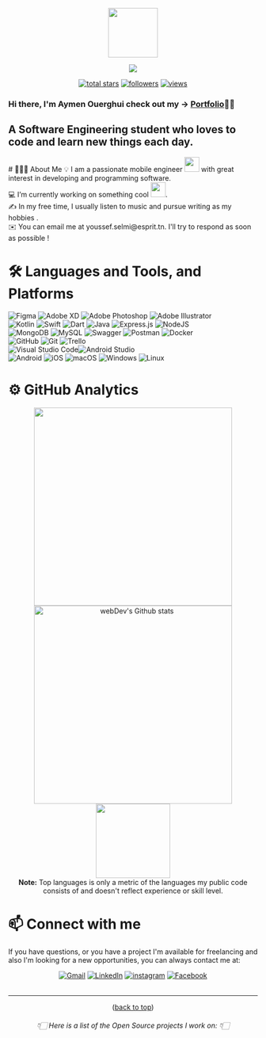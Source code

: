 <div id="top"></div>
<p align="center">
<img src="https://media.giphy.com/media/M9gbBd9nbDrOTu1Mqx/giphy.gif" width="100"/>
<div align="center"><img src="https://readme-typing-svg.herokuapp.com?size=24&color=182533&center=true&vCenter=true&lines=Hello+%F0%9F%91%8B;I'm+Selmi+Youssef;Open+source+enthusiast;Feel+free+to+look+around+%F0%9F%91%80;Reach+out+if+you+need+help!+%F0%9F%98%87"></div>

<p align="center">
  <a href="https://github.com/youssefselmi?tab=repositories&sort=stargazers">
    <img alt="total stars" title="Total stars on GitHub" src="https://custom-icon-badges.herokuapp.com/github/stars/youssefselmi?color=55960c&style=for-the-badge&labelColor=488207&logo=star"/></a>
  <a href="https://github.com/youssefselmi?tab=followers">
    <img alt="followers" title="Follow me on Github" src="https://custom-icon-badges.herokuapp.com/github/followers/youssefselmi?color=236ad3&labelColor=1155ba&style=for-the-badge&logo=person-add&label=Follow&logoColor=white"/></a>
  <a href="https://github.com/youssefselmi/">
    <img alt="views" title="GitHub profile views" src="https://komarev.com/ghpvc/?username=youssefselmi&label=Profile%20Views%20&color=ff0000&style=for-the-badge"/></a>
</p>

### Hi there, I'm Aymen Ouerghui check out my -> [Portfolio](https://youssefselmi.github.io)👋👋
## A Software Engineering student who loves to code and learn new things each day. 
<div align="left"> 
# 👨🏻‍💻  About Me
💡  I am a passionate mobile engineer <img src="https://media.giphy.com/media/WUlplcMpOCEmTGBtBW/giphy.gif" width="30"> with great interest in developing and programming software.<br>
💻  I’m currently working on something cool <img src="https://media3.giphy.com/media/kqPMxudiQtES4xaddf/giphy.gif" width="30">.<br>
✍️  In my free time, I usually listen to music  and pursue writing as my hobbies .<br>
✉️  You can email me at youssef.selmi@esprit.tn. I'll try to respond as soon as possible !<br>

# :hammer_and_wrench: Languages and Tools, and Platforms 
![Figma](https://img.shields.io/badge/figma-%23F24E1E.svg?style=for-the-badge&logo=figma&logoColor=white)
![Adobe XD](https://img.shields.io/badge/Adobe%20XD-470137?style=for-the-badge&logo=Adobe%20XD&logoColor=#FF61F6)
![Adobe Photoshop](https://img.shields.io/badge/adobe%20photoshop-%2331A8FF.svg?style=for-the-badge&logo=adobe%20photoshop&logoColor=white) 
![Adobe Illustrator](https://img.shields.io/badge/adobe%20illustrator-%23FF9A00.svg?style=for-the-badge&logo=adobe%20illustrator&logoColor=white)
<br>
![Kotlin](https://img.shields.io/badge/kotlin-%230095D5.svg?style=for-the-badge&logo=kotlin&logoColor=white)
![Swift](https://img.shields.io/badge/swift-F54A2A?style=for-the-badge&logo=swift&logoColor=white)
![Dart](https://img.shields.io/badge/dart-%230175C2.svg?style=for-the-badge&logo=dart&logoColor=white)
![Java](https://img.shields.io/badge/java-%23ED8B00.svg?style=for-the-badge&logo=java&logoColor=white)
![Express.js](https://img.shields.io/badge/express.js-%23404d59.svg?style=for-the-badge&logo=express&logoColor=%2361DAFB)
![NodeJS](https://img.shields.io/badge/node.js-6DA55F?style=for-the-badge&logo=node.js&logoColor=white)
<br>
![MongoDB](https://img.shields.io/badge/MongoDB-%234ea94b.svg?style=for-the-badge&logo=mongodb&logoColor=white)  ![MySQL](https://img.shields.io/badge/mysql-%2300f.svg?style=for-the-badge&logo=mysql&logoColor=white)
![Swagger](https://img.shields.io/badge/-Swagger-%23Clojure?style=for-the-badge&logo=swagger&logoColor=white)
![Postman](https://img.shields.io/badge/Postman-FF6C37?style=for-the-badge&logo=postman&logoColor=white)
![Docker](https://img.shields.io/badge/docker-%230db7ed.svg?style=for-the-badge&logo=docker&logoColor=white) 
<br>
![GitHub](https://img.shields.io/badge/github-%23121011.svg?style=for-the-badge&logo=github&logoColor=white)
![Git](https://img.shields.io/badge/git-%23F05033.svg?style=for-the-badge&logo=git&logoColor=white)
![Trello](https://img.shields.io/badge/Trello-%23026AA7.svg?style=for-the-badge&logo=Trello&logoColor=white)
<br>
![Visual Studio Code](https://img.shields.io/badge/Visual%20Studio%20Code-0078d7.svg?style=for-the-badge&logo=visual-studio-code&logoColor=white)![Android Studio](https://img.shields.io/badge/Android%20Studio-3DDC84.svg?style=for-the-badge&logo=android-studio&logoColor=white)
<br>
![Android](https://img.shields.io/badge/-Android-090909?style=for-the-badge&logo=android) ![iOS](https://img.shields.io/badge/-iOS-090909?style=for-the-badge&logo=ios)
![macOS](https://img.shields.io/badge/-macOS-090909?style=for-the-badge&logo=macOS) ![Windows](https://img.shields.io/badge/-Windows-090909?style=for-the-badge&logo=Windows) ![Linux](https://img.shields.io/badge/-Linux-090909?style=for-the-badge&logo=Linux)


# ⚙️ GitHub Analytics

<p align=center>
    <div align="center">
     <img  width = "400px" src ="https://github-readme-stats.vercel.app/api?username=youssefselmi&show_icons=true&theme=algolia"/>
      <img  width = "400px" src="https://github-readme-streak-stats.herokuapp.com/?user=youssefselmi&theme=algolia" alt="webDev's Github stats" />
      <img  height="150px" src="https://github-readme-stats.vercel.app/api/top-langs/?username=youssefselmi&layout=compact&theme=algolia"/>
      <br>
      <b>Note:</b> Top languages is only a metric of the languages my public code consists of and doesn't reflect experience or skill level.
    </div>
</p>

# 📫 Connect with me
If you have questions, or you have a project I'm available for freelancing and also I'm looking for a new opportunities,
you can always contact me at: <br>

<!-- Social Links -->
<div align="center">
<a href="mailto:youssef.selmi@esprit.tn"><img alt="Gmail" src="https://img.shields.io/badge/Gmail-D14836?style=for-the-badge&logo=gmail&logoColor=white" /></a>
<a href="https://www.linkedin.com/in/youssef-selmi-648337215/"><img alt="LinkedIn" src="https://img.shields.io/badge/linkedin-%230077B5.svg?style=for-the-badge&logo=linkedin&logoColor=white"/></a>
<a href="https://www.instagram.com/selmiiyoussef/"><img alt="instagram" src="https://img.shields.io/badge/instagram-E4405F.svg?&style=for-the-badge&logo=instagram&logoColor=white"/></a>
<a href="https://www.facebook.com/youssef.selmi.92/"><img alt="Facebook" src="https://img.shields.io/badge/Facebook-%231877F2.svg?style=for-the-badge&logo=Facebook&logoColor=white"/></a>
</div>


<h6 align="center"> </h6>

---
<p align="center">(<a href="#top">back to top</a>)</p>
<h6 align="center">👇🏻 Here is a list of the Open Source projects I work on: 👇🏻</h6>
